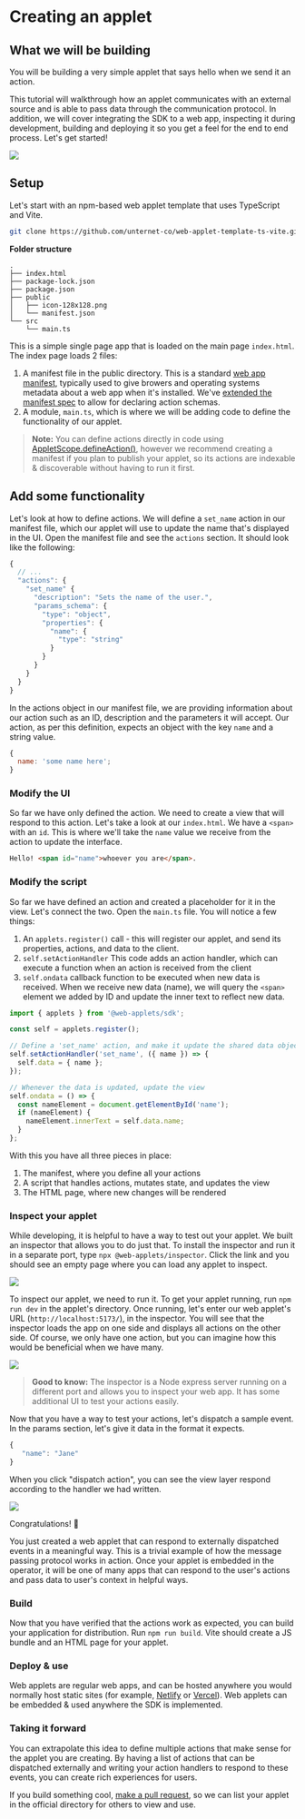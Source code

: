 # Creating an applet

## What we will be building

You will be building a very simple applet that says hello when we send it an action.

This tutorial will walkthrough how an applet communicates with an external source and is able to pass data through the communication protocol. In addition, we will cover integrating the SDK to a web app, inspecting it during development, building and deploying it so you get a feel for the end to end process. Let's get started!

![](../assets/run-your-applet.png)

## Setup

Let's start with an npm-based web applet template that uses TypeScript and Vite.

```bash
git clone https://github.com/unternet-co/web-applet-template-ts-vite.git
```

**Folder structure**

```
.
├── index.html
├── package-lock.json
├── package.json
├── public
│   ├── icon-128x128.png
│   └── manifest.json
└── src
    └── main.ts
```

This is a simple single page app that is loaded on the main page `index.html`. The index page loads 2 files:

1. A manifest file in the public directory. This is a standard [web app manifest](https://developer.mozilla.org/en-US/docs/Web/Manifest), typically used to give browers and operating systems metadata about a web app when it's installed. We've <a href="/docs/web-applets/reference/manifest">extended the manifest spec</a> to allow for declaring action schemas.
2. A module, `main.ts`, which is where we will be adding code to define the functionality of our applet.

> **Note:** You can define actions directly in code using <a href="/docs/web-applets/reference/applet-scope#defineAction">AppletScope.defineAction()</a>, however we recommend creating a manifest if you plan to publish your applet, so its actions are indexable &amp; discoverable without having to run it first.

## Add some functionality

Let's look at how to define actions. We will define a `set_name` action in our manifest file, which our applet will use to update the name that's displayed in the UI. Open the manifest file and see the `actions` section. It should look like the following:

```js
{
  // ...
  "actions": {
    "set_name" {
      "description": "Sets the name of the user.",
      "params_schema": {
        "type": "object",
        "properties": {
          "name": {
            "type": "string"
          }
        }
      }
    }
  }
}
```

In the actions object in our manifest file, we are providing information about our action such as an ID, description and the parameters it will accept. Our action, as per this definition, expects an object with the key `name` and a string value.

```js
{
  name: 'some name here';
}
```

### Modify the UI

So far we have only defined the action. We need to create a view that will respond to this action. Let's take a look at our `index.html`. We have a `<span>` with an `id`. This is where we'll take the `name` value we receive from the action to update the interface.

```html
Hello! <span id="name">whoever you are</span>.
```

### Modify the script

So far we have defined an action and created a placeholder for it in the view. Let's connect the two. Open the `main.ts` file. You will notice a few things:

1. An `applets.register()` call - this will register our applet, and send its properties, actions, and data to the client.
2. `self.setActionHandler` This code adds an action handler, which can execute a function when an action is received from the client
3. `self.ondata` callback function to be executed when new data is received. When we receive new data (name), we will query the `<span>` element we added by ID and update the inner text to reflect new data.

```js
import { applets } from '@web-applets/sdk';

const self = applets.register();

// Define a 'set_name' action, and make it update the shared data object with the new name
self.setActionHandler('set_name', ({ name }) => {
  self.data = { name };
});

// Whenever the data is updated, update the view
self.ondata = () => {
  const nameElement = document.getElementById('name');
  if (nameElement) {
    nameElement.innerText = self.data.name;
  }
};
```

With this you have all three pieces in place:

1. The manifest, where you define all your actions
2. A script that handles actions, mutates state, and updates the view
3. The HTML page, where new changes will be rendered

### Inspect your applet

While developing, it is helpful to have a way to test out your applet. We built an inspector that allows you to do just that. To install the inspector and run it in a separate port, type `npx @web-applets/inspector`. Click the link and you should see an empty page where you can load any applet to inspect.

![](../assets/web-applets-inspector.png)

To inspect our applet, we need to run it. To get your applet running, run `npm run dev` in the applet's directory. Once running, let's enter our web applet's URL (`http://localhost:5173/`), in the inspector. You will see that the inspector loads the app on one side and displays all actions on the other side. Of course, we only have one action, but you can imagine how this would be beneficial when we have many.

![](../assets/plain-inspector.png)

> **Good to know:** The inspector is a Node express server running on a different port and allows you to inspect your web app. It has some additional UI to test your actions easily.

Now that you have a way to test your actions, let's dispatch a sample event. In the params section, let's give it data in the format it expects.

```javascript
{
   "name": "Jane"
}
```

When you click "dispatch action", you can see the view layer respond according to the handler we had written.

![](../assets/view-layer-responding.png)

Congratulations! 🎉

You just created a web applet that can respond to externally dispatched events in a meaningful way. This is a trivial example of how the message passing protocol works in action. Once your applet is embedded in the operator, it will be one of many apps that can respond to the user's actions and pass data to user's context in helpful ways.

### Build

Now that you have verified that the actions work as expected, you can build your application for distribution. Run `npm run build`. Vite should create a JS bundle and an HTML page for your applet.

### Deploy & use

Web applets are regular web apps, and can be hosted anywhere you would normally host static sites (for example, [Netlify](https://www.netlify.com/) or [Vercel](https://vercel.com/)). Web applets can be embedded & used anywhere the SDK is implemented.

### Taking it forward

You can extrapolate this idea to define multiple actions that make sense for the applet you are creating. By having a list of actions that can be dispatched externally and writing your action handlers to respond to these events, you can create rich experiences for users.

If you build something cool, [make a pull request](https://github.com/unternet-co/applets), so we can list your applet in the official directory for others to view and use.
